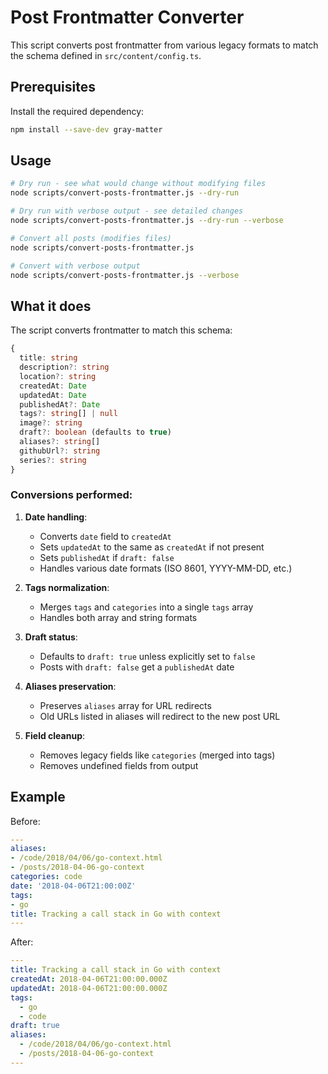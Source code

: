 # Post Frontmatter Converter

This script converts post frontmatter from various legacy formats to match the schema defined in `src/content/config.ts`.

## Prerequisites

Install the required dependency:

```bash
npm install --save-dev gray-matter
```

## Usage

```bash
# Dry run - see what would change without modifying files
node scripts/convert-posts-frontmatter.js --dry-run

# Dry run with verbose output - see detailed changes
node scripts/convert-posts-frontmatter.js --dry-run --verbose

# Convert all posts (modifies files)
node scripts/convert-posts-frontmatter.js

# Convert with verbose output
node scripts/convert-posts-frontmatter.js --verbose
```

## What it does

The script converts frontmatter to match this schema:

```typescript
{
  title: string
  description?: string
  location?: string
  createdAt: Date
  updatedAt: Date
  publishedAt?: Date
  tags?: string[] | null
  image?: string
  draft?: boolean (defaults to true)
  aliases?: string[]
  githubUrl?: string
  series?: string
}
```

### Conversions performed:

1. **Date handling**:
   - Converts `date` field to `createdAt`
   - Sets `updatedAt` to the same as `createdAt` if not present
   - Sets `publishedAt` if `draft: false`
   - Handles various date formats (ISO 8601, YYYY-MM-DD, etc.)

2. **Tags normalization**:
   - Merges `tags` and `categories` into a single `tags` array
   - Handles both array and string formats

3. **Draft status**:
   - Defaults to `draft: true` unless explicitly set to `false`
   - Posts with `draft: false` get a `publishedAt` date

4. **Aliases preservation**:
   - Preserves `aliases` array for URL redirects
   - Old URLs listed in aliases will redirect to the new post URL

5. **Field cleanup**:
   - Removes legacy fields like `categories` (merged into tags)
   - Removes undefined fields from output

## Example

Before:
```yaml
---
aliases:
- /code/2018/04/06/go-context.html
- /posts/2018-04-06-go-context
categories: code
date: '2018-04-06T21:00:00Z'
tags:
- go
title: Tracking a call stack in Go with context
---
```

After:
```yaml
---
title: Tracking a call stack in Go with context
createdAt: 2018-04-06T21:00:00.000Z
updatedAt: 2018-04-06T21:00:00.000Z
tags:
  - go
  - code
draft: true
aliases:
  - /code/2018/04/06/go-context.html
  - /posts/2018-04-06-go-context
---
```